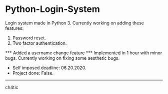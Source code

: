 # Python-Login-System

Login system made in Python 3.
Currently working on adding these features:
1. Password reset.
2. Two factor authentication.

*** Added a username change feature ***
Implemented in 1 hour with minor bugs.
Currently working on fixing some aesthetic bugs.


* Self imposed deadline: 06.20.2020.
* Project done: False.

----------------------------

ch4tic
